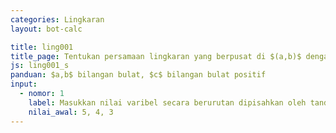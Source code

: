 ```yaml
---
categories: Lingkaran
layout: bot-calc

title: ling001
title_page: Tentukan persamaan lingkaran yang berpusat di $(a,b)$ dengan jari-jari $c$
js: ling001_s
panduan: $a,b$ bilangan bulat, $c$ bilangan bulat positif
input:
  - nomor: 1
    label: Masukkan nilai varibel secara berurutan dipisahkan oleh tanda koma
    nilai_awal: 5, 4, 3
---
```


